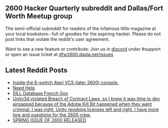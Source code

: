 ## 2600 Hacker Quarterly subreddit and Dallas/Fort Worth Meetup group
The semi-official subreddit for readers of the infamous little magazine at your local bookstore--full of goodies for the aspiring hacker. Please do not post links that violate the reddit's user agreement.

Want to see a new feature or contribute: 
Join us in [discord](https://dfw2600.dapla.net/chat) under #support or open an issue ticket at [dfw2600.dapla.net/issues](https://dfw2600.dapla.net/issues)

## Latest Reddit Posts
<!-- BLOG-POST-LIST:START -->
- [Inside the 6-switch Atari VCS (later 2600) console.](https://www.reddit.com/r/2600/comments/1c40slo/inside_the_6switch_atari_vcs_later_2600_console/)
- [Need Help](https://www.reddit.com/r/2600/comments/1c0orvk/need_help/)
- [SILL Database French Gov](https://www.reddit.com/r/2600/comments/1bz9vt7/sill_database_french_gov/)
- [Unity3d violated Breach of Contract Laws, so I knew it was time to dev airgapped because of the Adobe Kill Bit happened when they went criminal. I was right, Unity revoking licenses left and right. I have more lore and questions for the 2600 crew.](https://www.reddit.com/r/2600/comments/1byjkcr/unity3d_violated_breach_of_contract_laws_so_i/)
- [SPRING ISSUE OF 2600 RELEASED](https://2600.com/content/spring-issue-2600-released-18)
<!-- BLOG-POST-LIST:END -->

